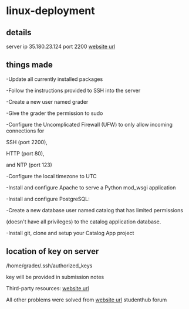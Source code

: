 # linux-deployment

## details
server ip 35.180.23.124
port 2200
[website url](http://35.180.23.124/)

## things made
-Update all currently installed packages

-Follow the instructions provided to SSH into the server

-Create a new user named grader

-Give the grader the permission to sudo



-Configure the Uncomplicated Firewall (UFW) to only allow incoming connections for

SSH (port 2200), 

HTTP (port 80),

and NTP (port 123)


-Configure the local timezone to UTC

-Install and configure Apache to serve a Python mod_wsgi application

-Install and configure PostgreSQL:


-Create a new database user named catalog that has limited permissions
 
(doesn't have all privileges) to the catalog application database.

-Install git, clone and setup your Catalog App project

## location of key on server
/home/grader/.ssh/authorized_keys

key will be provided in submission notes

Third-party resources:
[website url](http://flask.pocoo.org/docs/1.0/deploying/mod_wsgi/)

All other problems were solved from [website url](http://udacity.com) studenthub forum
